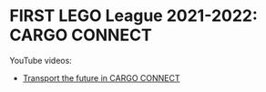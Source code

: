 # FIRST LEGO League 2021-2022: CARGO CONNECT


YouTube videos:
- [Transport the future in CARGO CONNECT](https://www.youtube.com/watch?v=eJSDHC_9Sxk)
